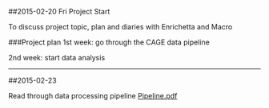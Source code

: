 ##2015-02-20 Fri
Project Start

To discuss project topic, plan and diaries with Enrichetta and Macro

###Project plan
1st week: go through the CAGE data pipeline

2nd week: start data analysis

-----------------------------

##2015-02-23

Read through data processing pipeline
[Pipeline.pdf](Z:\Github\BB2490_Project)